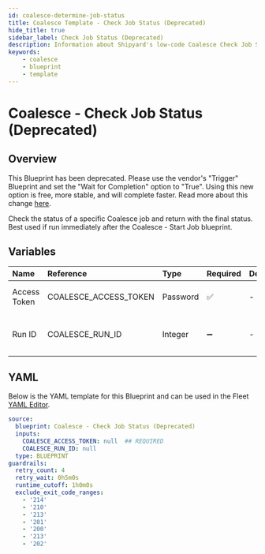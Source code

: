 ```yaml
---
id: coalesce-determine-job-status
title: Coalesce Template - Check Job Status (Deprecated)
hide_title: true
sidebar_label: Check Job Status (Deprecated)
description: Information about Shipyard's low-code Coalesce Check Job Status (Deprecated) blueprint. Quickly determine the status of Coalesce job 
keywords:
    - coalesce
    - blueprint
    - template
---
```


# Coalesce - Check Job Status (Deprecated)

## Overview
This Blueprint has been deprecated. Please use the vendor's "Trigger" Blueprint and set the "Wait for Completion" option to "True". Using this new option is free, more stable, and will complete faster. Read more about this change [here](https://www.shipyardapp.com/blog/orchestrate-data-tools-free).

Check the status of a specific Coalesce job and return with the final status. Best used if run immediately after the Coalesce - Start Job blueprint.

## Variables

| Name | Reference | Type | Required | Default | Options | Description |
|:-----|:----------|:-----|:---------|:--------|:--------|:------------|
| Access Token | COALESCE_ACCESS_TOKEN  | Password |:white_check_mark: | - | - | The Coalesce API token |
| Run ID | COALESCE_RUN_ID  | Integer |:heavy_minus_sign: | - | - | The ID of the specific run to query |


## YAML
Below is the YAML template for this Blueprint and can be used in the Fleet [YAML Editor](../../reference/fleets/yaml-editor.md).
```yaml
source:
  blueprint: Coalesce - Check Job Status (Deprecated)
  inputs:
    COALESCE_ACCESS_TOKEN: null  ## REQUIRED
    COALESCE_RUN_ID: null
  type: BLUEPRINT
guardrails:
  retry_count: 4
  retry_wait: 0h5m0s
  runtime_cutoff: 1h0m0s
  exclude_exit_code_ranges:
    - '214'
    - '210'
    - '213'
    - '201'
    - '200'
    - '213'
    - '202'

```
